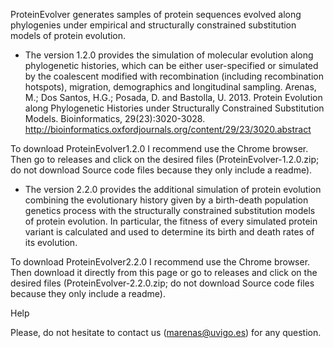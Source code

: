 ProteinEvolver generates samples of protein sequences evolved along phylogenies under empirical and structurally constrained substitution models of protein evolution. 

- The version 1.2.0 provides the simulation of molecular evolution along phylogenetic histories, which can be either user-specified or simulated by the coalescent modified with recombination (including recombination hotspots), migration, demographics and longitudinal sampling.
Arenas, M.; Dos Santos, H.G.; Posada, D. and Bastolla, U. 2013. Protein Evolution along Phylogenetic Histories under Structurally Constrained Substitution Models. Bioinformatics, 29(23):3020-3028. http://bioinformatics.oxfordjournals.org/content/29/23/3020.abstract

To download ProteinEvolver1.2.0 I recommend use the Chrome browser. Then go to releases and click on the desired files (ProteinEvolver-1.2.0.zip; do not download Source code files because they only include a readme).



- The version 2.2.0 provides the additional simulation of protein evolution combining the evolutionary history given by a birth-death population genetics process with the structurally constrained substitution models of protein evolution. In particular, the fitness of every simulated protein variant is calculated and used to determine its birth and death rates of its evolution.
  
To download ProteinEvolver2.2.0 I recommend use the Chrome browser. Then download it directly from this page or go to releases and click on the desired files (ProteinEvolver-2.2.0.zip; do not download Source code files because they only include a readme).

Help

Please, do not hesitate to contact us (marenas@uvigo.es) for any question. 
